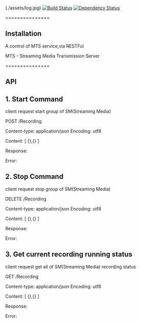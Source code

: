 (./assets/log.jpg)
 [![Build Status](https://travis-ci.org/tommywu23/GTRecordService.svg)](https://travis-ci.org/tommywu23/GTRecordService)
 [![Dependency Status](https://img.shields.io/gemnasium/tommywu23/GTRecordService.svg)](https://gemnasium.com/tommywu23/GTRecordService)

===============

## Installation

A control of MTS service,via RESTFul

MTS - Streaming Media Transmission Server

===============

## API

## 1. Start Command

client request start group of SM(Streaming Media)

POST /Recording

Content-type: application/json
Encoding: utf8

Content:
[
{},{}
]

Response:

Error:

## 2. Stop Command

client request stop group of SM(Streaming Media)

DELETE /Recording

Content-type: application/json
Encoding: utf8

Content:
[
{},{}
]

Response:

Error:

## 3. Get current recording running status

client request get all of SM(Streaming Media) recording status

GET /Recording

Content-type: application/json
Encoding: utf8

Content:
[
{},{}
]

Response:

Error:


